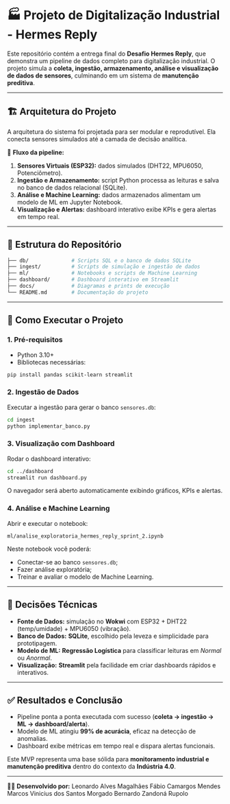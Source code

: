 # 🏭 Projeto de Digitalização Industrial - Hermes Reply

Este repositório contém a entrega final do **Desafio Hermes Reply**, que demonstra um pipeline de dados completo para digitalização industrial.
O projeto simula a **coleta, ingestão, armazenamento, análise e visualização de dados de sensores**, culminando em um sistema de **manutenção preditiva**.

---

## 🏗️ Arquitetura do Projeto

A arquitetura do sistema foi projetada para ser modular e reprodutível.
Ela conecta sensores simulados até a camada de decisão analítica.

📌 **Fluxo da pipeline:**

1. **Sensores Virtuais (ESP32):** dados simulados (DHT22, MPU6050, Potenciômetro).
2. **Ingestão e Armazenamento:** script Python processa as leituras e salva no banco de dados relacional (SQLite).
3. **Análise e Machine Learning:** dados armazenados alimentam um modelo de ML em Jupyter Notebook.
4. **Visualização e Alertas:** dashboard interativo exibe KPIs e gera alertas em tempo real.



---

## 📁 Estrutura do Repositório

```bash
├── db/              # Scripts SQL e o banco de dados SQLite
├── ingest/          # Scripts de simulação e ingestão de dados
├── ml/              # Notebooks e scripts de Machine Learning
├── dashboard/       # Dashboard interativo em Streamlit
├── docs/            # Diagramas e prints de execução
└── README.md        # Documentação do projeto
```

---

## 🚀 Como Executar o Projeto

### 1. Pré-requisitos

* Python 3.10+
* Bibliotecas necessárias:

```bash
pip install pandas scikit-learn streamlit
```

### 2. Ingestão de Dados

Executar a ingestão para gerar o banco `sensores.db`:

```bash
cd ingest
python implementar_banco.py
```

### 3. Visualização com Dashboard

Rodar o dashboard interativo:

```bash
cd ../dashboard
streamlit run dashboard.py
```

O navegador será aberto automaticamente exibindo gráficos, KPIs e alertas.

### 4. Análise e Machine Learning

Abrir e executar o notebook:

```
ml/analise_exploratoria_hermes_reply_sprint_2.ipynb
```

Neste notebook você poderá:

* Conectar-se ao banco `sensores.db`;
* Fazer análise exploratória;
* Treinar e avaliar o modelo de Machine Learning.

---

## 🧠 Decisões Técnicas

* **Fonte de Dados:** simulação no **Wokwi** com ESP32 + DHT22 (temp/umidade) + MPU6050 (vibração).
* **Banco de Dados:** **SQLite**, escolhido pela leveza e simplicidade para prototipagem.
* **Modelo de ML:** **Regressão Logística** para classificar leituras em *Normal* ou *Anormal*.
* **Visualização:** **Streamlit** pela facilidade em criar dashboards rápidos e interativos.

---

## ✅ Resultados e Conclusão

* Pipeline ponta a ponta executada com sucesso (**coleta → ingestão → ML → dashboard/alerta**).
* Modelo de ML atingiu **99% de acurácia**, eficaz na detecção de anomalias.
* Dashboard exibe métricas em tempo real e dispara alertas funcionais.

Este MVP representa uma base sólida para **monitoramento industrial e manutenção preditiva** dentro do contexto da **Indústria 4.0**.

---

👨‍💻 **Desenvolvido por:**
Leonardo Alves Magalhães
Fábio Camargos Mendes
Marcos Vinicius dos Santos Morgado
Bernardo Zandoná Rupolo

